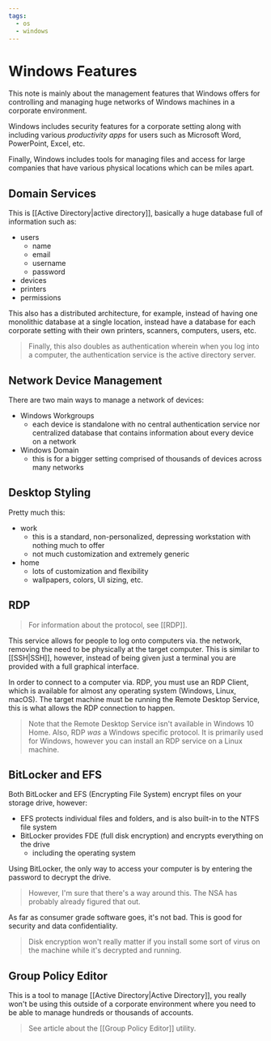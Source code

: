 ```yaml
---
tags:
  - os
  - windows
---
```


# Windows Features

This note is mainly about the management features that Windows offers for controlling and managing huge networks of Windows machines in a corporate environment.

Windows includes security features for a corporate setting along with including various *productivity apps* for users such as Microsoft Word, PowerPoint, Excel, etc.

Finally, Windows includes tools for managing files and access for large companies that have various physical locations which can be miles apart.

## Domain Services

This is [[Active Directory|active directory]], basically a huge database full of information such as:

- users
	- name
	- email
	- username
	- password
- devices
- printers
- permissions

This also has a distributed architecture, for example, instead of having one monolithic database at a single location, instead have a database for each corporate setting with their own printers, scanners, computers, users, etc.

>Finally, this also doubles as authentication wherein when you log into a computer, the authentication service is the active directory server.

## Network Device Management

There are two main ways to manage a network of devices:

- Windows Workgroups
	- each device is standalone with no central authentication service nor centralized database that contains information about every device on a network
- Windows Domain
	- this is for a bigger setting comprised of thousands of devices across many networks

## Desktop Styling

Pretty much this:

- work
	- this is a standard, non-personalized, depressing workstation with nothing much to offer
	- not much customization and extremely generic
- home
	- lots of customization and flexibility
	- wallpapers, colors, UI sizing, etc.

## RDP

>For information about the protocol, see [[RDP]].

This service allows for people to log onto computers via. the network, removing the need to be physically at the target computer. This is similar to [[SSH|SSH]], however, instead of being given just a terminal you are provided with a full graphical interface.

In order to connect to a computer via. RDP, you must use an RDP Client, which is available for almost any operating system (Windows, Linux, macOS). The target machine must be running the Remote Desktop Service, this is what allows the RDP connection to happen.

>Note that the Remote Desktop Service isn't available in Windows 10 Home.
>Also, RDP *was* a Windows specific protocol. It is primarily used for Windows, however you can install an RDP service on a Linux machine.

## BitLocker and EFS

Both BitLocker and EFS (Encrypting File System) encrypt files on your storage drive, however:

- EFS protects individual files and folders, and is also built-in to the NTFS file system
- BitLocker provides FDE (full disk encryption) and encrypts everything on the drive
	- including the operating system

Using BitLocker, the only way to access your computer is by entering the password to decrypt the drive.

>However, I'm sure that there's a way around this. The NSA has probably already figured that out.

As far as consumer grade software goes, it's not bad. This is good for security and data confidentiality.

>Disk encryption won't really matter if you install some sort of virus on the machine while it's decrypted and running.

## Group Policy Editor

This is a tool to manage [[Active Directory|Active Directory]], you really won't be using this outside of a corporate environment where you need to be able to manage hundreds or thousands of accounts.

>See article about the [[Group Policy Editor]] utility.
